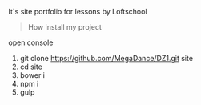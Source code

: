 It`s site portfolio for lessons by Loftschool
> How install my project

open console </br>
1. git clone https://github.com/MegaDance/DZ1.git site </br>
2. cd site </br>
3. bower i </br>
4. npm i </br>
5. gulp </br>


